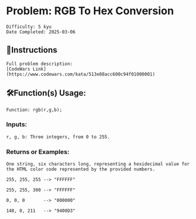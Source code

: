 # Problem: RGB To Hex Conversion
	Difficulty: 5 kyu
	Date Completed: 2025-03-06

## 📜Instructions
	Full problem description:
	[CodeWars Link](https://www.codewars.com/kata/513e08acc600c94f01000001)

## 🛠Function(s) Usage:
	Function: rgb(r,g,b);

### Inputs:
	r, g, b: Three integers, from 0 to 255.

### Returns or Examples:
	One string, six characters long, representing a hexidecimal value for
	the HTML color code represented by the provided numbers.

	255, 255, 255 --> "FFFFFF"

	255, 255, 300 --> "FFFFFF"

	0, 0, 0       --> "000000"

	148, 0, 211   --> "9400D3"
